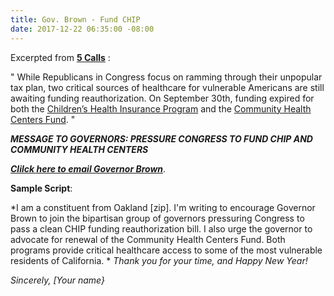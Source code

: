 ```yaml
---
title: Gov. Brown - Fund CHIP
date: 2017-12-22 06:35:00 -08:00
---
```


Excerpted from [**5 Calls**](https://5calls.org/issue/pressure-governors-support-chip) :

"  While Republicans in Congress focus on ramming through their unpopular tax plan, two critical sources of healthcare for vulnerable Americans are still awaiting funding reauthorization. On September 30th, funding expired for both the [Children’s Health Insurance Program](https://www.healthcare.gov/glossary/childrens-health-insurance-program-chip/) and the [Community Health Centers Fund](http://www.nachc.org/policy-matters/federal-issues/appropriations/).  "

***MESSAGE TO GOVERNORS: PRESSURE CONGRESS TO FUND CHIP AND COMMUNITY HEALTH CENTERS***

[***Clilck here to email Governor Brown***](https://govapps.gov.ca.gov/gov39mail/).

**Sample Script**:

*I am a constituent from Oakland [zip].
I'm writing to encourage Governor Brown to join the bipartisan group of governors pressuring Congress to pass a clean CHIP funding reauthorization bill. I also urge the governor to advocate for renewal of the Community Health Centers Fund. Both programs provide critical healthcare access to some of the most vulnerable residents of California.
*
*Thank you for your time, and Happy New Year!*

*Sincerely,
[Your name}*